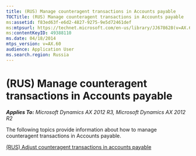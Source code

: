 ```yaml
---
title: (RUS) Manage counteragent transactions in Accounts payable
TOCTitle: (RUS) Manage counteragent transactions in Accounts payable
ms:assetid: f83ed63f-e6d2-4827-9275-9e5d72461def
ms:mtpsurl: https://technet.microsoft.com/en-us/library/JJ678628(v=AX.60)
ms:contentKeyID: 49388110
ms.date: 04/18/2014
mtps_version: v=AX.60
audience: Application User
ms.search.region: Russia
---
```


# (RUS) Manage counteragent transactions in Accounts payable 


_**Applies To:** Microsoft Dynamics AX 2012 R3, Microsoft Dynamics AX 2012 R2_

The following topics provide information about how to manage counteragent transactions in Accounts payable.

[(RUS) Adjust counteragent transactions in accounts payable](rus-adjust-counteragent-transactions-in-accounts-payable.md)

  


